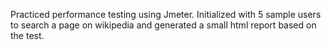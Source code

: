 Practiced performance testing using Jmeter. Initialized with 5 sample users to search a page on wikipedia and generated a small html report based on the test.
